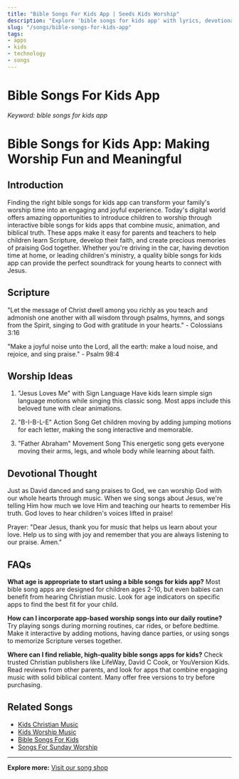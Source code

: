 ```yaml
---
title: "Bible Songs For Kids App | Seeds Kids Worship"
description: "Explore 'bible songs for kids app' with lyrics, devotional, and video content for children."
slug: "/songs/bible-songs-for-kids-app"
tags:
- apps
- kids
- technology
- songs
---
```


# Bible Songs For Kids App

_Keyword: bible songs for kids app_

# Bible Songs for Kids App: Making Worship Fun and Meaningful

## Introduction
Finding the right bible songs for kids app can transform your family's worship time into an engaging and joyful experience. Today's digital world offers amazing opportunities to introduce children to worship through interactive bible songs for kids apps that combine music, animation, and biblical truth. These apps make it easy for parents and teachers to help children learn Scripture, develop their faith, and create precious memories of praising God together. Whether you're driving in the car, having devotion time at home, or leading children's ministry, a quality bible songs for kids app can provide the perfect soundtrack for young hearts to connect with Jesus.

## Scripture
"Let the message of Christ dwell among you richly as you teach and admonish one another with all wisdom through psalms, hymns, and songs from the Spirit, singing to God with gratitude in your hearts." - Colossians 3:16

"Make a joyful noise unto the Lord, all the earth: make a loud noise, and rejoice, and sing praise." - Psalm 98:4

## Worship Ideas
1. "Jesus Loves Me" with Sign Language
Have kids learn simple sign language motions while singing this classic song. Most apps include this beloved tune with clear animations.

2. "B-I-B-L-E" Action Song
Get children moving by adding jumping motions for each letter, making the song interactive and memorable.

3. "Father Abraham" Movement Song
This energetic song gets everyone moving their arms, legs, and whole body while learning about faith.

## Devotional Thought
Just as David danced and sang praises to God, we can worship God with our whole hearts through music. When we sing songs about Jesus, we're telling Him how much we love Him and teaching our hearts to remember His truth. God loves to hear children's voices lifted in praise!

Prayer: "Dear Jesus, thank you for music that helps us learn about your love. Help us to sing with joy and remember that you are always listening to our praise. Amen."

## FAQs
**What age is appropriate to start using a bible songs for kids app?**
Most bible song apps are designed for children ages 2-10, but even babies can benefit from hearing Christian music. Look for age indicators on specific apps to find the best fit for your child.

**How can I incorporate app-based worship songs into our daily routine?**
Try playing songs during morning routines, car rides, or before bedtime. Make it interactive by adding motions, having dance parties, or using songs to memorize Scripture verses together.

**Where can I find reliable, high-quality bible songs apps for kids?**
Check trusted Christian publishers like LifeWay, David C Cook, or YouVersion Kids. Read reviews from other parents, and look for apps that combine engaging music with solid biblical content. Many offer free versions to try before purchasing.

## Related Songs

- [Kids Christian Music](/songs/kids-christian-music)
- [Kids Worship Music](/songs/kids-worship-music)
- [Bible Songs For Kids](/songs/bible-songs-for-kids)
- [Songs For Sunday Worship](/songs/songs-for-sunday-worship)

---

**Explore more:** [Visit our song shop](https://seedskidsworship.com/shop)

<!-- Schema Markup -->
<script type="application/ld+json">
{
  "@context": "https://schema.org",
  "@type": "MusicRecording",
  "name": "Bible Songs For Kids App",
  "byArtist": {
    "@type": "MusicGroup",
    "name": "Seeds Kids Worship"
  },
  "isFamilyFriendly": true,
  "url": "https://seedskidsworship.com/songs/bible-songs-for-kids-app"
}
</script>